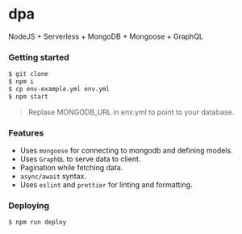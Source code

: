 # dpa

NodeJS + Serverless + MongoDB + Mongoose + GraphQL

### Getting started

```bash
$ git clone
$ npm i
$ cp env-example.yml env.yml
$ npm start
```

> Replase MONGODB_URL in env.yml to point to your database.

### Features

- Uses `mongoose` for connecting to mongodb and defining models.
- Uses `GraphQL` to serve data to client.
- Pagination while fetching data.
- `async/await` syntax.
- Uses `eslint` and `prettier` for linting and formatting.

### Deploying

```bash
$ npm run deploy
```
